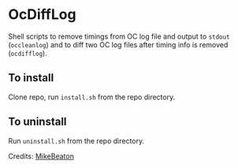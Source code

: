 # OcDiffLog

Shell scripts to remove timings from OC log file and output to `stdout` (`occleanlog`) and to diff two OC log files after timing info is removed (`ocdifflog`).

## To install

Clone repo, run `install.sh` from the repo directory.

## To uninstall

Run `uninstall.sh` from the repo directory.

Credits: [MikeBeaton](https://github.com/MikeBeaton)
